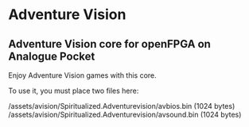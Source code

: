 # Adventure Vision
Adventure Vision core for openFPGA on Analogue Pocket
-

Enjoy Adventure Vision games with this core. 

To use it, you must place two files here:

/assets/avision/Spiritualized.Adventurevision/avbios.bin  (1024 bytes)
/assets/avision/Spiritualized.Adventurevision/avsound.bin  (1024 bytes)
